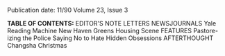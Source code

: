 Publication date: 11/90
Volume 23, Issue 3

**TABLE OF CONTENTS:**
EDITOR'S NOTE
LETTERS
NEWSJOURNALS
Yale Reading Machine
New Haven Greens
Housing Scene
FEATURES
Pastore-izing the Police
Saying No to Hate
Hidden Obsessions
AFTERTHOUGHT
Changsha Christmas

